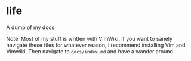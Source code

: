 # life

A dump of my docs

Note:
Most of my stuff is written with VimWiki, if you want to sanely navigate these files for whatever reason,
I recommend installing Vim and Vimwiki. Then navigate to ```docs/index.md``` and have a wander around.
